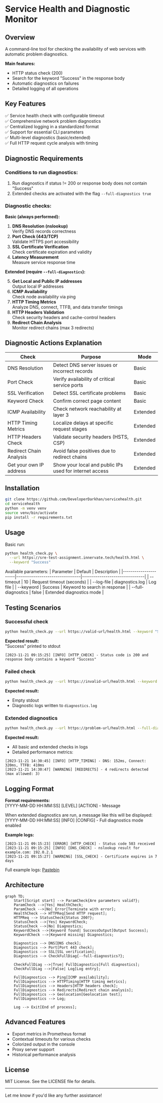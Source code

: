 # Service Health and Diagnostic Monitor

## Overview
A command-line tool for checking the availability of web services with automatic problem diagnostics.

**Main features:**
- HTTP status check (200)
- Search for the keyword "Success" in the response body
- Automatic diagnostics on failures
- Detailed logging of all operations

## Key Features

✅ Service health check with configurable timeout  
✅ Comprehensive network problem diagnostics  
✅ Centralized logging in a standardized format  
✅ Support for essential CLI parameters  
✅ Multi-level diagnostics (basic/extended)  
✅ Full HTTP request cycle analysis with timing  

## Diagnostic Requirements
### Conditions to run diagnostics:
1. Run diagnostics if status != 200 or response body does not contain "Success"
2. Extended checks are activated with the flag `--full-diagnostics true`

### Diagnostic checks:
**Basic (always performed):**
1. **DNS Resolution (nslookup)**  
   Verify DNS records correctness
2. **Port Check (443/TCP)**  
   Validate HTTPS port accessibility
3. **SSL Certificate Verification**  
   Check certificate expiration and validity
4. **Latency Measurement**  
   Measure service response time

**Extended (require `--full-diagnostics`):**  

5. **Get Local and Public IP addresses**  
   Output local IP addresses
6. **ICMP Availability**  
   Check node availability via ping
7. **HTTP Timing Metrics**  
   Analyze DNS, connect, TTFB, and data transfer timings
8. **HTTP Headers Validation**  
   Check security headers and cache-control headers
9. **Redirect Chain Analysis**  
   Monitor redirect chains (max 3 redirects)

## Diagnostic Actions Explanation
| Check                     | Purpose                                                        | Mode        |
|---------------------------|----------------------------------------------------------------|-------------|
| DNS Resolution            | Detect DNS server issues or incorrect records                | Basic       |
| Port Check                | Verify availability of critical service ports                   | Basic       |
| SSL Verification          | Detect SSL certificate problems                                | Basic       |
| Keyword Check             | Confirm correct page content                                   | Basic       |
| ICMP Availability         | Check network reachability at layer 3                         | Extended    |
| HTTP Timing Metrics       | Localize delays at specific request stages                     | Extended    |
| HTTP Headers Check        | Validate security headers (HSTS, CSP)                          | Extended    |
| Redirect Chain Analysis   | Avoid false positives due to redirect chains                  | Extended    |
| Get your own IP address   | Show your local and public IPs used for internet access        | Extended    |

## Installation
```bash
git clone https://github.com/DeveloperDarkhan/servicehealth.git
cd servicehealth
python -m venv venv
source venv/bin/activate
pip install -r requirements.txt
```

## Usage
Basic run:
```bash
python health_check.py \
  --url https://sre-test-assignment.innervate.tech/health.html \
  --keyword "Success"
```

Available parameters:
| Parameter            | Default                         | Description                    |
|----------------------|---------------------------------|--------------------------------|
| --timeout            | 10                              | Request timeout (seconds)      |
| --log-file           | diagnostics.log                 | Log file                       |
| --keyword            | Success                         | Keyword to search in response  |
| --full-diagnostics   | false                           | Extended diagnostics mode      |

## Testing Scenarios
### Successful check
```bash
python health_check.py --url https://valid-url/health.html --keyword "Success"
```
**Expected result:**  
"Success" printed to stdout  
```plaintext
[2023-11-21 09:15:25] [INFO] [HTTP_CHECK] - Status code is 200 and response body contains a keyword "Success"
```

### Failed check
```bash
python health_check.py --url https://invalid-url/health.html --keyword "Success"
```
**Expected result:**  
- Empty stdout  
- Diagnostic logs written to `diagnostics.log`

### Extended diagnostics
```bash
python health_check.py --url https://problem-url/health.html --full-diagnostics true
```
**Expected result:**  
- All basic and extended checks in logs  
- Detailed performance metrics:
```plaintext
[2023-11-21 14:30:45] [INFO] [HTTP_TIMING] - DNS: 152ms, Connect: 320ms, TTFB: 410ms
[2023-11-21 14:30:47] [WARNING] [REDIRECTS] - 4 redirects detected (max allowed: 3)
```

## Logging Format
**Format requirements:**  
[YYYY-MM-DD HH:MM:SS] [LEVEL] [ACTION] - Message

When extended diagnostics are run, a message like this will be displayed:  
[YYYY-MM-DD HH:MM:SS] [INFO] [CONFIG] - Full diagnostics mode enabled

**Example logs:**
```plaintext
[2023-11-21 09:15:23] [ERROR] [HTTP_CHECK] - Status code 503 received
[2023-11-21 09:15:25] [INFO] [DNS_CHECK] - nslookup result for example.com: 192.0.2.1
[2023-11-21 09:15:27] [WARNING] [SSL_CHECK] - Certificate expires in 7 days
```

Full example logs: [Pastebin](https://pastebin.com/example123)

## Architecture

```mermaid
graph TD;
    Start[Script start] --> ParamCheck{Are parameters valid?};
    ParamCheck -->|Yes| HealthCheck;
    ParamCheck -->|No| Error[Terminate with error];
    HealthCheck --> HTTPReq[Send HTTP request];
    HTTPReq --> StatusCheck{Status 200?};
    StatusCheck -->|Yes| KeywordCheck;
    StatusCheck -->|No| Diagnostics;
    KeywordCheck -->|Keyword found| SuccessOutput[Output Success];
    KeywordCheck -->|Keyword missing| Diagnostics;

    Diagnostics --> DNS[DNS check];
    Diagnostics --> Port[Port 443 check];
    Diagnostics --> SSL[SSL verification];
    Diagnostics --> CheckFullDiag{--full-diagnostics?};

    CheckFullDiag -->|True| FullDiagnostics[Full diagnostics];
    CheckFullDiag -->|False| Log[Log entry];

    FullDiagnostics --> Ping[ICMP availability];
    FullDiagnostics --> HTTPTiming[HTTP timing metrics];
    FullDiagnostics --> Headers[HTTP headers check];
    FullDiagnostics --> Redirects[Redirect chain analysis];
    FullDiagnostics --> Geolocation[Geolocation test];
    FullDiagnostics --> Log;

    Log --> Exit[End of process];
```

## Advanced Features
- Export metrics in Prometheus format
- Contextual timeouts for various checks
- Colorized output in the console
- Proxy server support
- Historical performance analysis

## License
MIT License. See the LICENSE file for details.

---

Let me know if you'd like any further assistance!